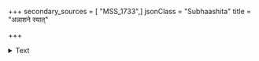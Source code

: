 +++
secondary_sources = [ "MSS_1733",]
jsonClass = "Subhaashita"
title = "अन्नाशने स्यात्"

+++

<details><summary>Text</summary>

अन्नाशने स्यात् परमाणुमात्रः प्रशक्यते शोधयितुं तपोभिः।  
मांसाशने पर्वतराजमात्रो नो शक्यते शोधयितुं महत्त्वात्॥
</details>
